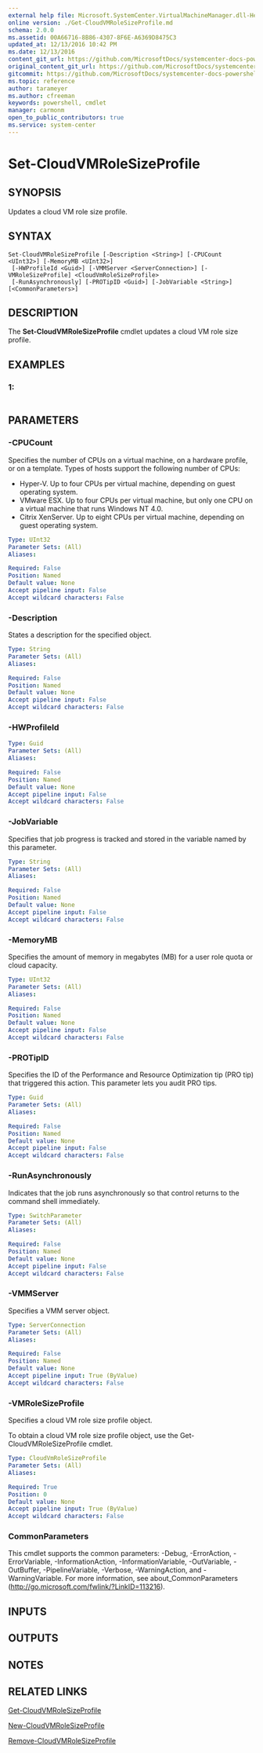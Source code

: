 ```yaml
---
external help file: Microsoft.SystemCenter.VirtualMachineManager.dll-Help.xml
online version: ./Get-CloudVMRoleSizeProfile.md
schema: 2.0.0
ms.assetid: 00A66716-8B86-4307-8F6E-A6369D8475C3
updated_at: 12/13/2016 10:42 PM
ms.date: 12/13/2016
content_git_url: https://github.com/MicrosoftDocs/systemcenter-docs-powershell/blob/master/systemcenter-cmdlets/VirtualMachineManager/v1/Set-CloudVMRoleSizeProfile.md
original_content_git_url: https://github.com/MicrosoftDocs/systemcenter-docs-powershell/blob/master/systemcenter-cmdlets/VirtualMachineManager/v1/Set-CloudVMRoleSizeProfile.md
gitcommit: https://github.com/MicrosoftDocs/systemcenter-docs-powershell/blob/ea9507ac2178040476af5407227db8cb97701ea9/systemcenter-cmdlets/VirtualMachineManager/v1/Set-CloudVMRoleSizeProfile.md
ms.topic: reference
author: tarameyer
ms.author: cfreeman
keywords: powershell, cmdlet
manager: carmonm
open_to_public_contributors: true
ms.service: system-center
---
```


# Set-CloudVMRoleSizeProfile

## SYNOPSIS
Updates a cloud VM role size profile.

## SYNTAX

```
Set-CloudVMRoleSizeProfile [-Description <String>] [-CPUCount <UInt32>] [-MemoryMB <UInt32>]
 [-HWProfileId <Guid>] [-VMMServer <ServerConnection>] [-VMRoleSizeProfile] <CloudVmRoleSizeProfile>
 [-RunAsynchronously] [-PROTipID <Guid>] [-JobVariable <String>] [<CommonParameters>]
```

## DESCRIPTION
The **Set-CloudVMRoleSizeProfile** cmdlet updates a cloud VM role size profile.

## EXAMPLES

### 1:
```

```

## PARAMETERS

### -CPUCount
Specifies the number of CPUs on a virtual machine, on a hardware profile, or on a template.
Types of hosts support the following number of CPUs: 

- Hyper-V.
Up to four CPUs per virtual machine, depending on guest operating system.
- VMware ESX.
Up to four CPUs per virtual machine, but only one CPU on a virtual machine that runs Windows NT 4.0. 
- Citrix XenServer.
Up to eight CPUs per virtual machine, depending on guest operating system.

```yaml
Type: UInt32
Parameter Sets: (All)
Aliases: 

Required: False
Position: Named
Default value: None
Accept pipeline input: False
Accept wildcard characters: False
```

### -Description
States a description for the specified object.

```yaml
Type: String
Parameter Sets: (All)
Aliases: 

Required: False
Position: Named
Default value: None
Accept pipeline input: False
Accept wildcard characters: False
```

### -HWProfileId


```yaml
Type: Guid
Parameter Sets: (All)
Aliases: 

Required: False
Position: Named
Default value: None
Accept pipeline input: False
Accept wildcard characters: False
```

### -JobVariable
Specifies that job progress is tracked and stored in the variable named by this parameter.

```yaml
Type: String
Parameter Sets: (All)
Aliases: 

Required: False
Position: Named
Default value: None
Accept pipeline input: False
Accept wildcard characters: False
```

### -MemoryMB
Specifies the amount of memory in megabytes (MB) for a user role quota or cloud capacity.

```yaml
Type: UInt32
Parameter Sets: (All)
Aliases: 

Required: False
Position: Named
Default value: None
Accept pipeline input: False
Accept wildcard characters: False
```

### -PROTipID
Specifies the ID of the Performance and Resource Optimization tip (PRO tip) that triggered this action.
This parameter lets you audit PRO tips.

```yaml
Type: Guid
Parameter Sets: (All)
Aliases: 

Required: False
Position: Named
Default value: None
Accept pipeline input: False
Accept wildcard characters: False
```

### -RunAsynchronously
Indicates that the job runs asynchronously so that control returns to the command shell immediately.

```yaml
Type: SwitchParameter
Parameter Sets: (All)
Aliases: 

Required: False
Position: Named
Default value: None
Accept pipeline input: False
Accept wildcard characters: False
```

### -VMMServer
Specifies a VMM server object.

```yaml
Type: ServerConnection
Parameter Sets: (All)
Aliases: 

Required: False
Position: Named
Default value: None
Accept pipeline input: True (ByValue)
Accept wildcard characters: False
```

### -VMRoleSizeProfile
Specifies a cloud VM role size profile object.

To obtain a cloud VM role size profile object, use the Get-CloudVMRoleSizeProfile cmdlet.

```yaml
Type: CloudVmRoleSizeProfile
Parameter Sets: (All)
Aliases: 

Required: True
Position: 0
Default value: None
Accept pipeline input: True (ByValue)
Accept wildcard characters: False
```

### CommonParameters
This cmdlet supports the common parameters: -Debug, -ErrorAction, -ErrorVariable, -InformationAction, -InformationVariable, -OutVariable, -OutBuffer, -PipelineVariable, -Verbose, -WarningAction, and -WarningVariable. For more information, see about_CommonParameters (http://go.microsoft.com/fwlink/?LinkID=113216).

## INPUTS

## OUTPUTS

## NOTES

## RELATED LINKS

[Get-CloudVMRoleSizeProfile](xref:VirtualMachineManager/v1/Get-CloudVMRoleSizeProfile.md)

[New-CloudVMRoleSizeProfile](xref:VirtualMachineManager/v1/New-CloudVMRoleSizeProfile.md)

[Remove-CloudVMRoleSizeProfile](xref:VirtualMachineManager/v1/Remove-CloudVMRoleSizeProfile.md)


